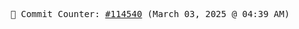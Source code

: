 <p align="center">
    <samp>
        📮 Commit Counter: <a href="https://github.com/Javascript-void0/Javascript-void0/commits/main">#114540</a> (March 03, 2025 @ 04:39 AM)
    </samp>
</p>